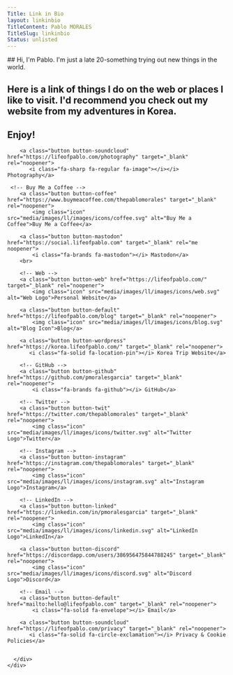 ```yaml
---
Title: Link in Bio
layout: linkinbio
TitleContent: Pablo MORALES
TitleSlug: linkinbio
Status: unlisted
---
```

<style>

</style>
 <div class="container">
    <div class="row">
      <div class="column">

      
<div class="button-content" markdown="1">
        <!-- Short Bio -->
## Hi, I'm Pablo. I'm just a late 20-something trying out new things in the world. 

## Here is a link of things I do on the web or places I like to visit. I'd recommend you check out my website from my adventures in Korea. 

## Enjoy!

<!-- Photography-->
        <a class="button button-soundcloud" href="https://lifeofpablo.com/photography" target="_blank" rel="noopener">
           <i class="fa-sharp fa-regular fa-image"></i></i> Photography</a>

     <!-- Buy Me a Coffee -->
        <a class="button button-coffee" href="https://www.buymeacoffee.com/thepablomorales" target="_blank" rel="noopener">
            <img class="icon" src="media/images/ll/images/icons/coffee.svg" alt="Buy Me a Coffee">Buy Me a Coffee</a>

<!-- Mastodon -->
        <a class="button button-mastodon" href="https://social.lifeofpablo.com" target="_blank" rel="me noopener">
            <i class="fa-brands fa-mastodon"></i> Mastodon</a>
        <br>

        <!-- Web -->
        <a class="button button-web" href="https://lifeofpablo.com/" target="_blank" rel="noopener">
            <img class="icon" src="media/images/ll/images/icons/web.svg" alt="Web Logo">Personal Website</a>

 <!-- Blog -->
        <a class="button button-default" href="https://lifeofpablo.com/blog" target="_blank" rel="noopener">
            <img class="icon" src="media/images/ll/images/icons/blog.svg" alt="Blog Icon">Blog</a>
                
 <!-- Korea Trip -->
        <a class="button button-wordpress" href="https://korea.lifeofpablo.com/" target="_blank" rel="noopener">
           <i class="fa-solid fa-location-pin"></i> Korea Trip Website</a>
       
        <!-- GitHub -->
        <a class="button button-github" href="https://github.com/pmoralesgarcia" target="_blank" rel="noopener">
            <i class="fa-brands fa-github"></i> GitHub</a>

        <!-- Twitter -->
        <a class="button button-twit" href="https://twitter.com/thepablomorales" target="_blank" rel="noopener">
            <img class="icon" src="media/images/ll/images/icons/twitter.svg" alt="Twitter Logo">Twitter</a>

        <!-- Instagram -->
        <a class="button button-instagram" href="https://instagram.com/thepablomorales" target="_blank" rel="noopener">
            <img class="icon" src="media/images/ll/images/icons/instagram.svg" alt="Instagram Logo">Instagram</a>

        <!-- LinkedIn -->
        <a class="button button-linked" href="https://linkedin.com/in/pmoralesgarcia" target="_blank" rel="noopener">
            <img class="icon" src="media/images/ll/images/icons/linkedin.svg" alt="LinkedIn Logo">LinkedIn</a>

<!-- Discord -->
        <a class="button button-discord" href="https://discordapp.com/users/386956475844788245" target="_blank" rel="noopener">
            <img class="icon" src="media/images/ll/images/icons/discord.svg" alt="Discord Logo">Discord</a>

        <!-- Email -->
        <a class="button button-default" href="mailto:hello@lifeofpablo.com" target="_blank" rel="noopener">
            <i class="fa-solid fa-envelope"></i> Email</a>

       
<!-- Privacy-->
        <a class="button button-soundcloud" href="https://lifeofpablo.com/privacy" target="_blank" rel="noopener">
           <i class="fa-solid fa-circle-exclamation"></i> Privacy & Cookie Policies</a>


  </div>
</div>
 

      </div>
    </div>

